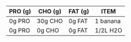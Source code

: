 | PRO (g)   | CHO (g)   | FAT (g)  |  ITEM                     |
|-----------|-----------|----------|---------------------------|
| 0g PRO    | 30g CHO   | 0g FAT   | 1 banana                  |
| 0g PRO    | 0g CHO    | 0g FAT   | 1/2L H2O                  |